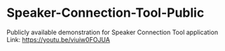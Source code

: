 # Speaker-Connection-Tool-Public
Publicly available demonstration for Speaker Connection Tool application
Link:
https://youtu.be/viuiw0FOJUA
